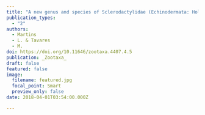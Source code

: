 ```yaml
---
title: "A new genus and species of Sclerodactylidae (Echinodermata: Holothuroidea: Sclerothyoninae) from the Pacific coast of Panama, and assignment of Neopentamera anexigua to Sclerothyoninae"
publication_types:
  - "2"
authors:
  - Martins
  - L. & Tavares
  - M.
doi: https://doi.org/10.11646/zootaxa.4407.4.5
publication: _Zootaxa_
draft: false
featured: false
image:
  filename: featured.jpg
  focal_point: Smart
  preview_only: false
date: 2018-04-01T03:54:00.000Z

---
```

